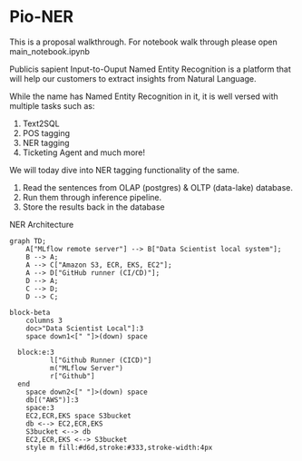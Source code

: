 
# Pio-NER

This is a proposal walkthrough. For notebook walk through please open main_notebook.ipynb

Publicis sapient Input-to-Ouput Named Entity Recognition is a platform that will help our customers to extract insights from Natural Language. 

While the name has Named Entity Recognition in it, it is well versed with multiple tasks such as: 
1. Text2SQL
2. POS tagging
3. NER tagging 
4. Ticketing Agent and much more!

We will today dive into NER tagging functionality of the same. 

1. Read the sentences from OLAP (postgres) & OLTP (data-lake) database. 
2. Run them through inference pipeline. 
3. Store the results back in the database


NER Architecture


```mermaid
graph TD;
    A["MLflow remote server"] --> B["Data Scientist local system"];
    B --> A;
    A --> C["Amazon S3, ECR, EKS, EC2"];
    A --> D["GitHub runner (CI/CD)"];
    D --> A;
    C --> D;
    D --> C;
```

```mermaid
block-beta
    columns 3
    doc>"Data Scientist Local"]:3
    space down1<[" "]>(down) space

  block:e:3
          l["Github Runner (CICD)"]
          m("MLflow Server")
          r["Github"]
  end
    space down2<[" "]>(down) space
    db[("AWS")]:3
    space:3
    EC2,ECR,EKS space S3bucket
    db <--> EC2,ECR,EKS
    S3bucket <--> db
    EC2,ECR,EKS <--> S3bucket
    style m fill:#d6d,stroke:#333,stroke-width:4px
```





